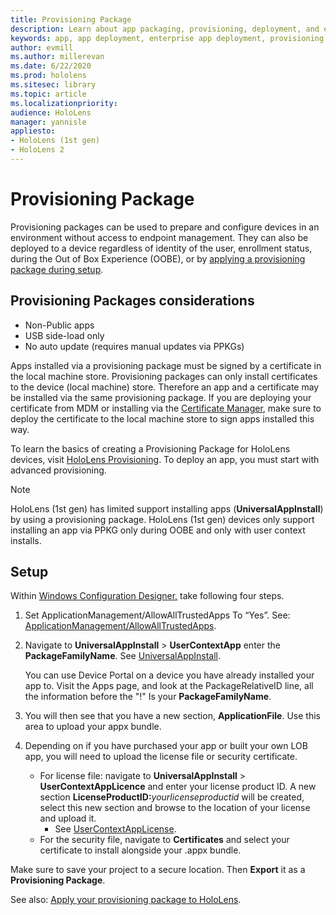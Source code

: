 ```yaml
---
title: Provisioning Package
description: Learn about app packaging, provisioning, deployment, and enterprise app deployment for HoloLens devices.
keywords: app, app deployment, enterprise app deployment, provisioning 
author: evmill
ms.author: millerevan
ms.date: 6/22/2020
ms.prod: hololens
ms.sitesec: library
ms.topic: article
ms.localizationpriority:
audience: HoloLens
manager: yannisle
appliesto:
- HoloLens (1st gen)
- HoloLens 2
---
```


# Provisioning Package

Provisioning packages can be used to prepare and configure devices in an environment without access to endpoint management. They can also be deployed to a device regardless of identity of the user, enrollment status, during the Out of Box Experience (OOBE), or by [applying a provisioning package during setup](/hololens/hololens-provisioning##apply-a-provisioning-package-to-hololens-during-setup).

## Provisioning Packages considerations

* Non-Public apps
* USB side-load only
* No auto update (requires manual updates via PPKGs)

Apps installed via a provisioning package must be signed by a certificate in the local machine store. Provisioning packages can only install certificates to the device (local machine) store. Therefore an app and a certificate may be installed via the same provisioning package. If you are deploying your certificate from MDM or installing via the [Certificate Manager](certificate-manager.md), make sure to deploy the certificate to the local machine store to sign apps installed this way.

To learn the basics of creating a Provisioning Package for HoloLens devices, visit [HoloLens Provisioning](/hololens/hololens-provisioning). To deploy an app, you must start with advanced provisioning.

> [!NOTE]
> HoloLens (1st gen) has limited support installing apps (**UniversalAppInstall**) by using a provisioning package. HoloLens (1st gen) devices only support installing an app via PPKG only during OOBE and only with user context installs.

## Setup

Within [Windows Configuration Designer,](https://www.microsoft.com/store/productId/9NBLGGH4TX22) take following four steps.

1. Set ApplicationManagement/AllowAllTrustedApps To “Yes”. See: [ApplicationManagement/AllowAllTrustedApps](/windows/client-management/mdm/policy-csp-applicationmanagement#applicationmanagement-allowalltrustedapps).

2. Navigate to **UniversalAppInstall** > **UserContextApp** enter the **PackageFamilyName**. See [UniversalAppInstall](/windows/configuration/wcd/wcd-universalappinstall).

   You can use Device Portal on a device you have already installed your app to. Visit the Apps page, and look at the PackageRelativeID line, all the information before the "!" Is your **PackageFamilyName**.

3. You will then see that you have a new section, **ApplicationFile**. Use this area to upload your appx bundle.

4. Depending on if you have purchased your app or built your own LOB app, you will need to upload the license file or security certificate.

    - For license file: navigate to **UniversalAppInstall** > **UserContextAppLicence** and enter your license product ID. A new section <b>LicenseProductID:</b><i>yourlicenseproductid</i> will be created, select this new section and browse to the location of your license and upload it.
        - See [UserContextAppLicense](/windows/configuration/wcd/wcd-universalappinstall#usercontextapplicense).
    - For the security file, navigate to **Certificates** and select your certificate to install alongside your .appx bundle.

Make sure to save your project to a secure location. Then **Export** it as a **Provisioning Package**.  

See also: [Apply your provisioning package to HoloLens](/hololens/hololens-provisioning#apply-a-provisioning-package-to-hololens-during-setup).
